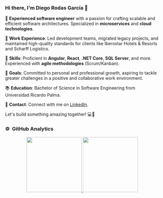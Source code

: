 ### Hi there, I'm Diego Rodas García 👋

🌟 **Experienced software engineer** with a passion for crafting scalable and efficient software architectures. Specialized in **microservices** and **cloud technologies**.

💼 **Work Experience**: Led development teams, migrated legacy projects, and maintained high-quality standards for clients like Iberostar Hotels & Resorts and Scharff Logistics.

🚀 **Skills**: Proficient in **Angular**, **React**, **.NET Core**, **SQL Server**, and more. Experienced with **agile methodologies** (Scrum/Kanban).

🎯 **Goals**: Committed to personal and professional growth, aspiring to tackle greater challenges in a positive and collaborative work environment.

📚 **Education**: Bachelor of Science in Software Engineering from Universidad Ricardo Palma.

📧 **Contact**: Connect with me on [LinkedIn](https://www.linkedin.com/in/diegorodasgarcia/).

Let's build something amazing together! 💻🚀

### ⚙️ &nbsp;GitHub Analytics

<p align="center">
<a href="https://github.com/DiegoRodas20">
  <img height="180em" src="https://github-readme-stats-eight-theta.vercel.app/api?username=DiegoRodas20&show_icons=true&theme=algolia&include_all_commits=true&count_private=true"/>
  <img height="180em" src="https://github-readme-stats-eight-theta.vercel.app/api/top-langs/?username=DiegoRodas20&layout=compact&langs_count=8&theme=algolia"/>
</a>
</p>

<!--
**DiegoRodas20/DiegoRodas20** is a ✨ _special_ ✨ repository because its `README.md` (this file) appears on your GitHub profile.

Here are some ideas to get you started:

- 🔭 I’m currently working on ...
- 🌱 I’m currently learning ...
- 👯 I’m looking to collaborate on ...
- 🤔 I’m looking for help with ...
- 💬 Ask me about ...
- 📫 How to reach me: ...
- 😄 Pronouns: ...
- ⚡ Fun fact: ...
-->
